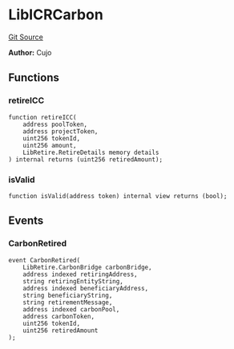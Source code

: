 # LibICRCarbon
[Git Source](https://github.com/KlimaDAO/klimadao-solidity/blob/d2235caa445c673ffcb1a4a1d8c97c8c3cba5198/src/infinity/libraries/Bridges/LibICRCarbon.sol)

**Author:**
Cujo


## Functions
### retireICC


```solidity
function retireICC(
    address poolToken,
    address projectToken,
    uint256 tokenId,
    uint256 amount,
    LibRetire.RetireDetails memory details
) internal returns (uint256 retiredAmount);
```

### isValid


```solidity
function isValid(address token) internal view returns (bool);
```

## Events
### CarbonRetired

```solidity
event CarbonRetired(
    LibRetire.CarbonBridge carbonBridge,
    address indexed retiringAddress,
    string retiringEntityString,
    address indexed beneficiaryAddress,
    string beneficiaryString,
    string retirementMessage,
    address indexed carbonPool,
    address carbonToken,
    uint256 tokenId,
    uint256 retiredAmount
);
```

